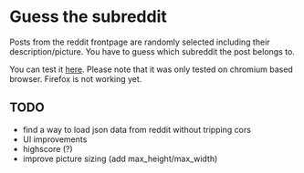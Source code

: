 # Guess the subreddit 

Posts from the reddit frontpage are randomly selected including their description/picture. You have to guess which subreddit the post belongs to.

You can test it [here](https://ton1ght.github.io/subguess/). Please note that it was only tested on chromium based browser. Firefox is not working yet.

## TODO

* find a way to load json data from reddit without tripping cors
* UI improvements
* highscore (?)
* improve picture sizing (add max_height/max_width)
